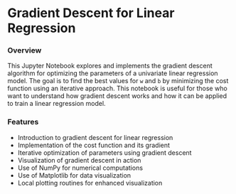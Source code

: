# Gradient Descent for Linear Regression
### Overview
This Jupyter Notebook explores and implements the gradient descent algorithm for optimizing the parameters of a univariate linear regression model. The goal is to find the best values for `w` and `b`  by minimizing the cost function using an iterative approach. This notebook is useful for those who want to understand how gradient descent works and how it can be applied to train a linear regression model.
### Features
- Introduction to gradient descent for linear regression
- Implementation of the cost function and its gradient
- Iterative optimization of parameters using gradient descent
- Visualization of gradient descent in action
- Use of NumPy for numerical computations
- Use of Matplotlib for data visualization
- Local plotting routines for enhanced visualization
